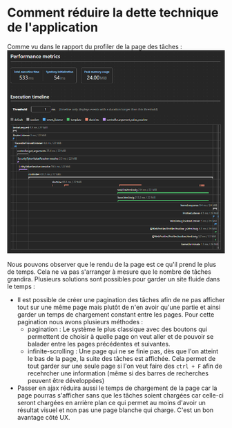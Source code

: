 # Comment réduire la dette technique de l'application

Comme vu dans le rapport du profiler de la page des tâches : ![profiler](Profiler_task_page.png)

Nous pouvons observer que le rendu de la page est ce qu'il prend le plus de temps. Cela ne va pas s'arranger à mesure que le nombre de tâches grandira. Plusieurs solutions sont possibles pour garder un site fluide dans le temps :

- Il est possible de créer une pagination des tâches afin de ne pas afficher tout sur une même page mais plutôt de n'en avoir qu'une partie et ainsi garder un temps de chargement constant entre les pages. Pour cette pagination nous avons plusieurs méthodes :
  - pagination : Le système le plus classique avec des boutons qui permettent de choisir à quelle page on veut aller et de pouvoir se balader entre les pages précédentes et suivantes.
  - infinite-scrolling : Une page qui ne se finie pas, dès que l'on atteint le bas de la page, la suite des tâches est affichée. Cela permet de tout garder sur une seule page si l'on veut faire des `ctrl + F` afin de recehrcher une information (même si des barres de recherches peuvent être développées)
- Passer en ajax réduira aussi le temps de chargement de la page car la page pourras s'afficher sans que les tâches soient chargées car celle-ci seront chargées en arrière plan ce qui permet au moins d'avoir un résultat visuel et non pas une page blanche qui charge. C'est un bon avantage côté UX.
